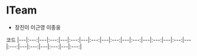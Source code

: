 # ITeam

- 장진이 이근영 이종웅


코드
|---|:---:|---|:---:|---|:---:|---|:---:|---|:---:|---|:---:|---|:---:|---|:---:|---|:---:|---|:---:|---|:---:|---|:---:|
